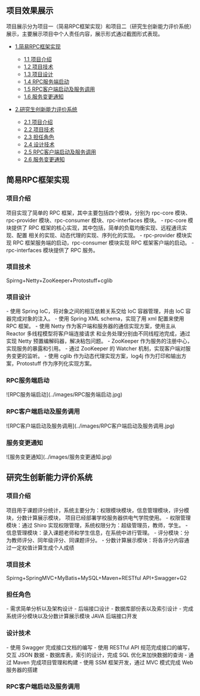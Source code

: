 ## 项目效果展示
项目展示分为项目一（简易RPC框架实现）和项目二（研究生创新能力评价系统）展示，主要展示项目中个人责任内容，展示形式通过截图形式表现。
* [1.简易RPC框架实现](#1)
    * [1.1 项目介绍](#1.1)
    * [1.2 项目技术](#1.2)
    * [1.3 项目设计](#1.3)
    * [1.4 RPC服务端启动](#1.4)
    * [1.5 RPC客户端启动及服务调用](#1.5)
    * [1.6 服务变更通知](#1.6)
    
* [2.研究生创新能力评价系统](#2)
    * [2.1 项目介绍](#2.1)
    * [2.2 项目技术](#2.2)
    * [2.3 担任角色](#2.3)
    * [2.4 设计技术](#2.4)
    * [2.5 RPC客户端启动及服务调用](#2.5)
    * [2.6 服务变更通知](#2.6)
<h2 id="1">简易RPC框架实现</h2>
<h3 id="1.1">项目介绍</h3>
项目实现了简单的 RPC 框架，其中主要包括四个模块，分别为 rpc-core 模块、rpc-provider 模块、rpc-consumer 模块、rpc-interfaces 模块。
- rpc-core 模块提供了 RPC 框架的核心实现，其中包括，简单的负载均衡实现、远程通讯实现、配置 相关的实现、动态代理的实现、序列化的实现。
- rpc-provider 模块实现 RPC 框架服务端的启动，rpc-consumer 模块实现 RPC 框架客户端的启动。
- rpc-interfaces 模块提供了 RPC 服务。

<h3 id="1.2">项目技术</h3>
Spirng+Netty+ZooKeeper+Protostuff+cglib 

<h3 id="1.3">项目设计</h3>
- 使用 Spring IoC，将对象之间的相互依赖关系交给 IoC 容器管理，并由 IoC 容器完成对象的注入。
- 使用 Spring XML schema，实现了用 xml 配置来使用 RPC 框架。
- 使用 Netty 作为客户端和服务器的通信实现方案，使用主从 Reactor 多线程模型将客户端连接请求
和业务处理分别由不同线程池完成，通过实现 Netty 预置编解码器，解决粘包问题。
- ZooKeeper 作为服务的注册中心，实现服务的暴露和引用。
- 通过 ZooKeeper 的 Watcher 机制，实现客户端对服务变更的监听。
- 使用 cglib 作为动态代理实现方案，log4j 作为打印和输出方案，Protostuff 作为序列化实现方案。

<h3 id="1.4">RPC服务端启动</h3>
![RPC服务端启动](../images/RPC服务端启动.jpg)
<h3 id="1.5">RPC客户端启动及服务调用</h3>
![RPC客户端启动及服务调用](../images/RPC客户端启动及服务调用.jpg)
<h3 id="1.6">服务变更通知</h3>
![服务变更通知](../images/服务变更通知.jpg)

<h2 id="2">研究生创新能力评价系统</h2>
<h3 id="2.1">项目介绍</h3>
项目用于课题评分统计，系统主要分为：权限模块模块，信息管理模块，评分模块，分数计算展示模块，
项目已经部署学校服务器供电气学院使用。
- 权限管理模块：通过 Shiro 实现权限管理，系统权限分为：超级管理员，教师，学生。
- 信息管理模块：录入课题老师和学生信息，在系统中进行管理。
- 评分模块：分为教师评分、同年级评分、同课题评分。
- 分数计算展示模块：将各评分内容通过一定权值计算生成个人成绩

<h3 id="2.2">项目技术</h3>
Spirng+SpringMVC+MyBatis+MySQL+Maven+RESTful API+Swagger+G2

<h3 id="2.3">担任角色</h3>
- 需求简单分析以及架构设计
- 后端接口设计
- 数据库部份表以及索引设计
- 完成系统评分模块以及分数计算展示模块 JAVA 后端接口开发

<h3 id="2.4">设计技术</h3>
- 使用 Swagger 完成接口文档的编写
- 使用 RESTful API 规范完成接口的编写，交互 JSON 数据
- 数据库表，索引的设计，完成 SQL 优化来加快数据的查询
- 通过 Maven 完成项目管理和构建
- 使用 SSM 框架开发，通过 MVC 模式完成 Web 服务器的搭建
<h3 id="2.5">RPC客户端启动及服务调用</h3>

